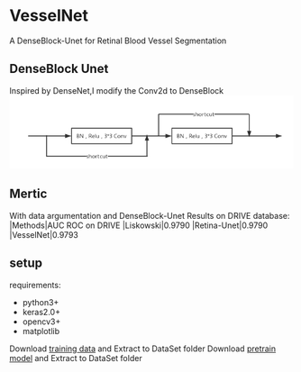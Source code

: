 # VesselNet
A DenseBlock-Unet for Retinal Blood Vessel Segmentation

## DenseBlock Unet
Inspired by DenseNet,I modify the Conv2d to DenseBlock
![DenseBlock](DenseBlock.png)

## Mertic
With data argumentation and DenseBlock-Unet
Results on DRIVE database:
|Methods|AUC ROC on DRIVE
|Liskowski|0.9790
|Retina-Unet|0.9790
|VesselNet|0.9793

## setup 
requirements:
- python3+
- keras2.0+
- opencv3+
- matplotlib

Download [training data][1] and Extract to DataSet folder
Download [pretrain model][2] and Extract to DataSet folder




[1]: https://drive.google.com/open?id=1fDlnqeuGlX93lUkXEEWcImSFoIufLhRe
[2]: https://drive.google.com/open?id=1VVQveyxHIB4OT74Lk4M86GLddSupIZKO
